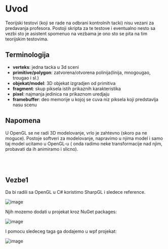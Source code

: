 # Uvod

Teorijski testovi (koji se rade na odbrani kontrolnih tacki) nisu vezani za predavanja profesora. Postoji skripta za te testove i eventualno nesto sa vezbi sto je asistent spomenuo na vezbama je ono sto se pita na tim teorijskim testovima.

## Terminologija
  - **verteks**: jedna tacka u 3d sceni
  - **primitive/polygon**: zatvorena/otvorena polinija(linija, mnogougao, trougao i sl.)
  - **objekat/model**: 3D objekat izgradjen od primitiva
  - **fragment**: skup piksela istih prikaznih karakteristika
  - **pixel**: najmanja jedinica na prikaznom uredjaju
  - **framebuffer**: deo memorije u kojoj se cuva niz piksela koji predstavlja nasu scenu

## Napomena

U OpenGL se ne radi 3D modelovanje, vrlo je zahtevno (skoro pa ne moguce). Postoje softveri za modelovanje, napravimo u njima model i samo taj model ucitamo u OpenGL-u ( onda radimo neke transformacije nad njim, probavati da ih animiramo i slicno).


</br>
</br>

## Vezbe1

Da bi radili sa OpenGL u C# koristimo SharpGL i sledece reference.

![image](https://user-images.githubusercontent.com/45834270/97192720-77653c80-17a8-11eb-804e-e9d85eb2904a.png)

Njih mozemo dodati u projekat kroz NuGet packages:

![image](https://user-images.githubusercontent.com/45834270/97193001-cca14e00-17a8-11eb-942a-ede9025d852d.png)

I pomocu sledeceg taga ga dodajemo u wpf projekat:

![image](https://user-images.githubusercontent.com/45834270/97193375-391c4d00-17a9-11eb-8e45-bbada2caa645.png)
